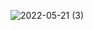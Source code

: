 ![2022-05-21 (3)](https://user-images.githubusercontent.com/101534120/169659115-cfb5c5c7-57b5-486a-bf69-b39151e6592c.png)
